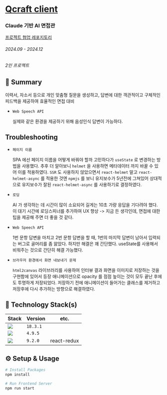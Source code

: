 # [Qcraft client](https://qcraft-interview.vercel.app)

### Claude 기반 AI 면접관

[프로젝트 협업 레포지토리](https://github.com/Capstone-QCraft)

###### 2024.09 - 2024.12

###### 2인 프로젝트

## 📌 Summary

이력서, 자소서 등으로 개인 맞춤형 질문을 생성하고, 답변에 대한 객관적이고 구체적인 피드백을 제공하여 효율적인 면접 대비

- `Web Speech API`

  실제와 같은 환경을 제공하기 위해 음성인식 답변이 가능하다.

## Troubleshooting

- `페이지 이름`

  SPA 에선 페이지 이름을 어떻게 바꿔야 할까 고민하다가 `useState` 로 변경하는 방법을 사용했다. 추후 더 알아보니 `helmet` 을 사용하면 메타데이터 까지 바꿀 수 있어 이를 적용하였다. `SSR` 도 사용하지 않았으면서 `react-helmet` 말고 `react-helmet-async` 를 적용한 것엔 `npmjs` 를 보니 유지보수가 5년전에 그쳐있어 상대적으로 유지보수가 잘된 `react-helmet-async` 를 사용하기로 결정하였다.

- `로딩`

  AI 가 생각하는 데 시간이 많이 소요되어 길게는 10초 가량 응답을 기다려야 했다.
  이 대기 시간에 로딩스피너를 추가하여 UX 향상 -> 지금 든 생각인데, 면접에 대한 팁을 제공해 주면 더 좋을 것 같다.

- `Web Speech API`

  1번 문항 답변을 마치고 2번 문항 답변을 할 때, 1번의 마지막 답변이 남아서 입력되는 버그로 골머리를 좀 앓았다. 하지만 해결은 꽤 간단했다. useState를 사용해서 비워주는 것으로 간단히 해결 가능했다.

- `브라우저 환경에서 화면 내보내기 문제`

  `html2canvas` 라이브러리를 사용하여 인터뷰 결과 화면을 이미지로 저장하는 것을 구현함에 있어서 등장 애니메이션으로 opacity 를 점점 높이는 것이 모두 끝난 후에도 투명하게 저장되었다. 저장하기 전에 애니메이션이 들어가는 클래스를 제거하고 저장후에 다시 추가하는 방향으로 해결하였다.

## 🔨 Technology Stack(s)

| Stack                                                                                                 | Version  | etc.        |
| ----------------------------------------------------------------------------------------------------- | -------- | ----------- |
| <img src="https://img.shields.io/badge/React-61DAFB?style=flat&logo=React&logoColor=black">           | `18.3.1` |             |
| <img src="https://img.shields.io/badge/TypeScript-3178C6?style=flat&logo=TypeScript&logoColor=white"> | `4.9.5`  |
| <img src="https://img.shields.io/badge/Redux-764ABC?style=flat&logo=Redux&logoColor=white">           | `9.2.0`  | react-redux |

## ⚙️ Setup & Usage

```bash
# Install Packages
npm install

# Run Frontend Server
npm run start
```
